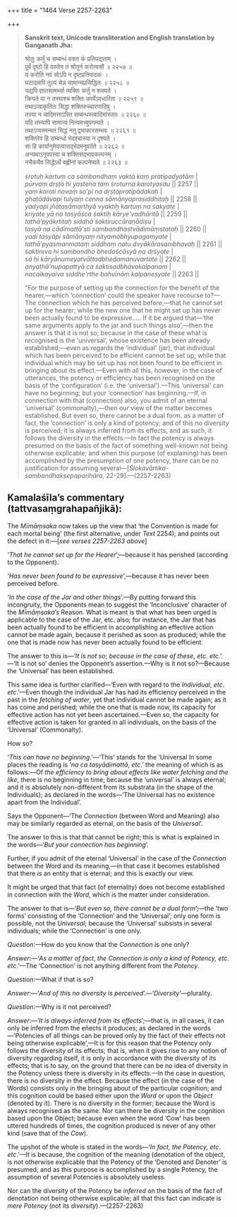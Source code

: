 +++
title = "1464 Verse 2257-2263"

+++
> **Sanskrit text, Unicode transliteration and English translation by Ganganath Jha:** 
>
> श्रोतुः कर्तुं च सम्बन्धं वक्ता कं प्रतिपद्यताम् ।  
> पूर्वं दृष्टो हि यस्तेन तं श्रोतुर्न करोत्यसौ ॥ २२५७ ॥  
> यं करोति नवं सोऽपि न दृष्टप्रतिपादकः ।  
> घटादावपि तुल्यं चेन्न सामान्यप्रसिद्धितः ॥ २२५८ ॥  
> यद्यपि ज्ञातसामर्थ्या व्यक्तिः कर्तुं न शक्यते ।  
> क्रियते या न तस्याश्च शक्तिः कार्येऽवधारिता ॥ २२५९ ॥  
> तथाऽप्याकृतितः सिद्धा शक्तिरुच्चारणादिषु ।  
> तस्या न चादिमत्ताऽस्ति सम्बन्धस्त्वादिमांस्ततः ॥ २२६० ॥  
> यदि तस्यापि सामान्यं नित्यमभ्युपगम्यते ।  
> तथाऽप्यस्मन्मतं सिद्धं नतु द्व्याकारसम्भवः ॥ २२६१ ॥  
> शक्तिरेव हि सम्बन्धो भेदश्चास्या न दृश्यते ।  
> सा हि कार्यानुमेयत्वात्तद्भेदमनुवर्तते ॥ २२६२ ॥  
> अन्यथाऽनुपपत्त्या च शक्तिसद्भावकल्पनम् ।  
> नचैकयैव सिद्धेऽर्थे बह्वीनां कल्पनेष्यते ॥ २२६३ ॥ 
>
> *śrotuḥ kartuṃ ca sambandhaṃ vaktā kaṃ pratipadyatām* \|  
> *pūrvaṃ dṛṣṭo hi yastena taṃ śroturna karotyasau* \|\| 2257 \|\|  
> *yaṃ karoti navaṃ so'pi na dṛṣṭapratipādakaḥ* \|  
> *ghaṭādāvapi tulyaṃ cenna sāmānyaprasiddhitaḥ* \|\| 2258 \|\|  
> *yadyapi jñātasāmarthyā vyaktiḥ kartuṃ na śakyate* \|  
> *kriyate yā na tasyāśca śaktiḥ kārye'vadhāritā* \|\| 2259 \|\|  
> *tathā'pyākṛtitaḥ siddhā śaktiruccāraṇādiṣu* \|  
> *tasyā na cādimattā'sti sambandhastvādimāṃstataḥ* \|\| 2260 \|\|  
> *yadi tasyāpi sāmānyaṃ nityamabhyupagamyate* \|  
> *tathā'pyasmanmataṃ siddhaṃ natu dvyākārasambhavaḥ* \|\| 2261 \|\|  
> *śaktireva hi sambandho bhedaścāsyā na dṛśyate* \|  
> *sā hi kāryānumeyatvāttadbhedamanuvartate* \|\| 2262 \|\|  
> *anyathā'nupapattyā ca śaktisadbhāvakalpanam* \|  
> *nacaikayaiva siddhe'rthe bahvīnāṃ kalpaneṣyate* \|\| 2263 \|\| 
>
> “For the purpose of setting up the connection for the benefit of the hearer,—which ‘connection’ could the speaker have recourse to?—The connection which he has perceived before,—that he cannot set up for the hearer; while the new one that he might set up has never been actually found to be expressive..... If it be argued that—‘the same arguments apply to the jar and such things also’,—then the answer is that it is not so; because in the case of these what is recognised is the ‘universal’, whose existence has been already established;—even as regards the ‘individual’ (jar), that individual which has been perceived to be efficient cannot be set up; while that individual which may be set up has not been found to be efficient in bringing about its effect.—Even with all this, however, in the case of utterances, the potency or efficiency has been recognised on the basis of the ‘configuration’ (i.e. the ‘universal’).—This ‘universal’ can have no beginning; but your ‘connection’ has beginning.—If, in connection with that (connection) also, you admit of an eternal ‘universal’ (commonalty),—then our view of the matter becomes established. But even so, there cannot be a dual form. as a matter of fact, the ‘connection’ is only a kind of potency; and of this no diversity is perceived; it is always inferred from its effects, and as such, it follows the diversity in the effects.—In fact the potency is always presumed on the basis of the fact of something well-known not being otherwise explicable; and when this purpose (of explaining) has been accomplished by the presumption of one potency, there can be no justification for assuming several—[*Ślokavārtika-sambandhakṣepaparihāra*, 22-29].—(2257-2263)



## Kamalaśīla’s commentary (tattvasaṃgrahapañjikā):

The *Mīmāṃsaka* now takes up the view that ‘the Convention is made for each mortal being’ (the first alternative, under *Text* 2254); and points out the defect in it:—[*see verses 2257-2263 above*]

‘*That he cannot set up for the Hearer*’;—because it has perished (according to the Opponent).

‘*Has never been found to be expressive*’,—because it has never been perceived before.

‘*In the case of the Jar and other things*’.—By putting forward this incongruity, the Opponents mean to suggest the ‘Inconclusive’ character of the *Mīmāṃsaka’s* Reason. What is meant is that what has been urged is applicable to the case of the Jar, etc. also; for instance, the Jar that has been actually found to be efficient in accomplishing an effective action cannot be made again, because it perished as soon as produced; while the one that is made now has never been actually found to be efficient.

The answer to this is—‘*It is not so*; *because in the case of these*, *etc. etc*.’.—‘It is not so’ denies the Opponent’s assertion.—Why is it not so?—Because the ‘Universal’ has been established.

This same idea is further clarified—‘Even with regard to the *Individual*, *etc*. *etc*.’—Even though the individual Jar has had its efficiency perceived in the past in the *fetching of water*, yet that individual cannot be made again; as it has come and perished; while the one that is made now, its capacity for effective action has not yet been ascertained.—Even so, the capacity for effective action is taken for granted in all individuals, on the basis of the ‘Universal’ (Commonalty).

How so?

‘*This can have no beginning*.’—‘This’ stands for the ‘Universal In some places the reading is ‘*na ca tasyādimattā*, *etc*.’ the meaning of which is as follows:—Of *the efficiency to bring about effects like water fetching and the like*, there is no beginning in time; because the ‘universal’ is always eternal; and it is absolutely non-different from its substrata (in the shape of the Individuals); as declared in the words—‘The Universal has no existence apart from the Individual’.

Says the Opponent—‘The *Connection* (between Word and Meaning) also may be similarly regarded as eternal, on the basis of the *Universal*’.

The answer to this is that that cannot be right; this is what is explained in the words—‘*But your connection has beginning*’.

Further, if you admit of the eternal ‘Universal’ in the case of the *Connection* between the Word and its meaning,—in that case it becomes established that there *is* an entity that is eternal; and this is exactly our view.

It might be urged that that fact (of eternality) does not become established in connection with the *Word*, which is the matter under consideration.

The answer to that is—‘*But even so, there cannot be a dual form*’;—the ‘two forms’ consisting of the ‘Connection’ and the ‘Universal’; only one form is possible, not the *Universal*; because the ‘Universal’ subsists in several individuals; while the ‘Connection’ is one only.

*Question*:—How do you know that the *Connection* is one only?

*Answer*:—‘*As a matter of fact*, *the Connection is only a kind of Potency, etc*. *etc*.’—The ‘Connection’ is not anything different from the *Potency*.

*Question*:—What if that is so?

*Answer*:—‘*And of this no diversity is perceived*’.—‘*Diversity*’—plurality.

*Question*:—Why is it not perceived?

*Answer*:—‘*It is always inferred from its effects*’;—that is, in all cases, it can only be inferred from the eñects it produces; as declared in the words—‘Potencies of all things can be proved only by the fact of their effects not being otherwise explicable’,—It is for this reason that the Potency only follows the diversity of its effects; that is, when it gives rise to any notion of diversity regarding itself, it is only in accordance with the diversity of its effects; that is to say, on the ground that there can be no idea of diversity in the Potency unless there is diversity in its effects.—In the case in question, there is no diversity in the effect. Because the effect (in the case of the Words) consists only in the bringing about of the particular cognition; and this cognition could be based either upon the *Word* or upon the *Object* (denoted by it). There is no diversity in the former; because the Word is always recognised as the same. Nor can there be diversity in the cognition based upon the Object; because even when the word ‘Cow’ has been uttered hundreds of times, the cognition produced is never of any other kind (save that of the *Cow*).

The upshot of the whole is stated in the words—‘*In fact, the Potency, etc*. *etc*.’—It is because, the cognition of the meaning (denotation of the object, is not otherwise explicable that the Potency of the ‘Denoted and Denoter’ is presumed; and as this purpose is accomplished by a single Potency, the assumption of several Potencies is absolutely useless.

Nor can the diversity of the Potency be *inferred* on the basis of the fact of denotation not being otherwise explicable; all that this fact can indicate is *mere Potency* (not its *diversity*).—(2257-2263)


